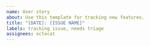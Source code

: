 ```yaml
---
name: User story
about: Use this template for tracking new features.
title: "[DATE]: [ISSUE NAME]"
labels: tracking issue, needs triage
assignees: octocat
---
```

